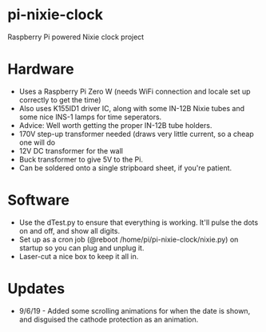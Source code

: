 # pi-nixie-clock
Raspberry Pi powered Nixie clock project

# Hardware
* Uses a Raspberry Pi Zero W (needs WiFi connection and locale set up correctly to get the time)
* Also uses K155ID1 driver IC, along with some IN-12B Nixie tubes and some nice INS-1 lamps for time seperators.
* Advice: Well worth getting the proper IN-12B tube holders.
* 170V step-up transformer needed (draws very little current, so a cheap one will do
* 12V DC transformer for the wall
* Buck transformer to give 5V to the Pi.
* Can be soldered onto a single stripboard sheet, if you're patient.

# Software
* Use the dTest.py to ensure that everything is working. It'll pulse the dots on and off, and show all digits.
* Set up as a cron job (@reboot	  /home/pi/pi-nixie-clock/nixie.py) on startup so you can plug and unplug it.
* Laser-cut a nice box to keep it all in. 

# Updates
* 9/6/19 - Added some scrolling animations for when the date is shown, and disguised the cathode protection as an animation.